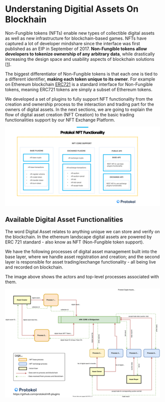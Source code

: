 # Understaning Digitial Assets On Blockhain

Non-Fungible tokens \(NFTs\) enable new types of collectible digital assets as well as new infrastructure for blockchain-based games.  NFTs have captured a lot of developer mindshare since the interface was first published as an EIP in September of 2017. **Non-Fungible tokens allow developers to tokenize ownership of any arbitrary data**, while drastically increasing the design space  and usability aspects of blockchain solutions \[[1](https://education.district0x.io/general-topics/understanding-ethereum/erc-721-tokens/)\].

The biggest differentiator of Non-Fungible tokens is that each one is tied to a different identifier, **making each token unique to its owner**. For example on Ethereum blockchain [ERC721](http://erc721.org/) is a standard interface for Non-Fungible tokens, meaning ERC721 tokens are simply a subset of Ethereum tokens.

We developed a set of plugins to fully support NFT functionality from the creation and ownership process to the interaction and trading part for the owners of digital assets. In the next sections, we are going to explain the flow of digital asset creation \(NFT Creation\) to the basic trading functionalities support by our NFT Exchange Platform.

![Protokol plugins that enable NFT Functionality](.gitbook/assets/nft-protokol%20%282%29.png)

## Available Digital Asset Functionalities

The word Digital Asset relates to anything unique we can store and verify on the blockchain. In the ethereum landscape digital assets are powered by ERC 721 standard -  also know as NFT \(Non-Fungible token support\).   
  
We have the following processes of digital asset management built into the base layer, where we handle asset registration and creation; and the second layer is responsible for asset trading/exchange functionality - all being live and recorded on blockchain.

The image above shows the actors and top-level processes associated with them. 

![](.gitbook/assets/nft-3-.svg)

